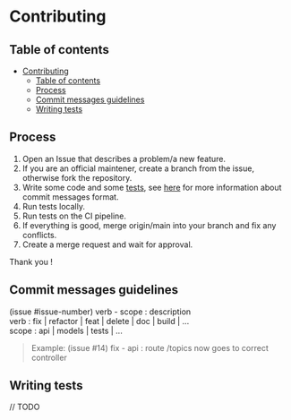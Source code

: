 # Contributing

## Table of contents
- [Contributing](#contributing)
  - [Table of contents](#table-of-contents)
  - [Process](#process)
  - [Commit messages guidelines](#commit-messages-guidelines)
  - [Writing tests](#writing-tests)


## Process
1. Open an Issue that describes a problem/a new feature.
2. If you are an official maintener, create a branch from the issue, otherwise fork the repository.
3. Write some code and some [tests](#writing-tests), see [here](#commit-messages-guidelines) for more information about commit messages format.
4. Run tests locally.
5. Run tests on the CI pipeline.
6. If everything is good, merge origin/main into your branch and fix any conflicts.
7. Create a merge request and wait for approval.
  
Thank you !

## Commit messages guidelines
(issue #issue-number) verb - scope : description  
verb : fix | refactor | feat | delete | doc | build | ...  
scope : api | models | tests | ...

> Example: (issue #14) fix - api : route /topics now goes to correct controller

## Writing tests
// TODO